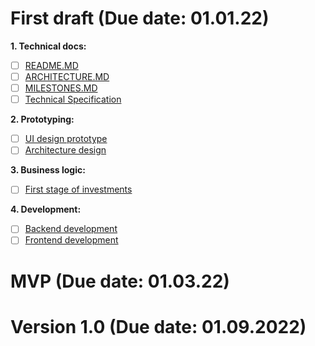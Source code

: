 # First draft (Due date: 01.01.22)
 
 **1. Technical docs:**
* [ ] [README.MD](https://trello.com/c/7RtLLtwx/15-%D0%B7%D0%B0%D0%BF%D0%BE%D0%BB%D0%BD%D0%B8%D1%82%D1%8C-%D0%B4%D0%BE%D0%BA%D1%83%D0%BC%D0%B5%D0%BD%D1%82-readmemd) 
* [ ] [ARCHITECTURE.MD](https://trello.com/c/ShDc4OGS/17-%D0%B7%D0%B0%D0%BF%D0%BE%D0%BB%D0%BD%D0%B8%D1%82%D1%8C-%D0%B4%D0%BE%D0%BA%D1%83%D0%BC%D0%B5%D0%BD%D1%82-architecturemd)  
* [ ] [MILESTONES.MD](https://trello.com/c/xt1VI4PM/16-%D0%B7%D0%B0%D0%BF%D0%BE%D0%BB%D0%BD%D0%B8%D1%82%D1%8C-%D0%B4%D0%BE%D0%BA%D1%83%D0%BC%D0%B5%D0%BD%D1%82-milestonesmd)  
* [ ] [Technical Specification](https://trello.com/c/ZdFJrWLt/27-%D0%BD%D0%B0%D0%BF%D0%B8%D1%81%D0%B0%D1%82%D1%8C-%D1%82%D0%B7)  

**2. Prototyping:**
* [ ] [UI design prototype](https://trello.com/c/IOwSzzah/23-%D0%BD%D0%B0%D1%80%D0%B8%D1%81%D0%BE%D0%B2%D0%B0%D1%82%D1%8C-%D0%BF%D1%80%D0%BE%D1%82%D0%BE%D1%82%D0%B8%D0%BF%D1%8B-%D0%B2-figma-%D1%87%D0%B5%D1%80%D0%BD%D0%BE%D0%B2%D0%BE%D0%B9-%D0%B2%D0%B0%D1%80%D0%B8%D0%B0%D0%BD%D1%82) 
* [ ] [Architecture design]()  

**3. Business logic:**
* [ ] [First stage of investments]()  

**4. Development:**
* [ ] [Backend development]()  
* [ ] [Frontend development]()  

# MVP (Due date: 01.03.22)
# Version 1.0 (Due date: 01.09.2022)
